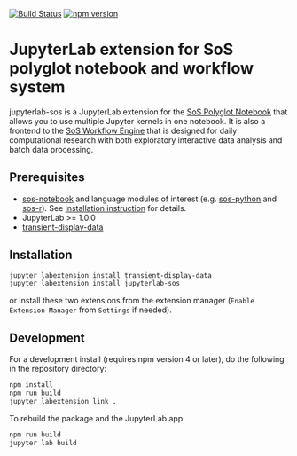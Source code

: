 [![Build Status](https://travis-ci.org/vatlab/jupyterlab-sos.svg?branch=master)](https://travis-ci.org/vatlab/jupyterlab-sos)
[![npm version](https://badge.fury.io/js/jupyterlab-sos.svg)](https://badge.fury.io/js/jupyterlab-sos)

# JupyterLab extension for SoS polyglot notebook and workflow system

jupyterlab-sos is a JupyterLab extension for the [SoS Polyglot Notebook](https://vatlab.github.io/sos-docs/) that allows you to use multiple Jupyter kernels in one notebook. It is also a frontend to the [SoS Workflow Engine](https://github.com/vatlab/SoS) that is designed for daily computational research with both exploratory interactive data analysis and batch data processing.

## Prerequisites

* [sos-notebook](https://github.com/vatlab/sos-notebook) and language modules of interest (e.g. [sos-python](https://github.com/vatlab/sos-python) and [sos-r](https://github.com/vatlab/sos-notebook)). See [installation instruction](https://vatlab.github.io/sos-docs/running.html) for details.
* JupyterLab >= 1.0.0
* [transient-display-data](https://github.com/vatlab/transient-display-data)

## Installation

```bash
jupyter labextension install transient-display-data
jupyter labextension install jupyterlab-sos
```
or install these two extensions from the extension manager (`Enable Extension Manager` from `Settings` if needed).

## Development
  
For a development install (requires npm version 4 or later), do the following in the repository directory:

```bash
npm install
npm run build
jupyter labextension link .
```

To rebuild the package and the JupyterLab app:

```bash
npm run build
jupyter lab build
```

